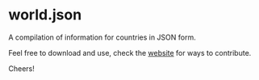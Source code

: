 world.json
==========

A compilation of information for countries in JSON form.

Feel free to download and use, check the [website](http://world.laircorp.org/) for ways to contribute.

Cheers!